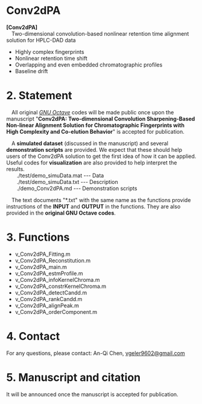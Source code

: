 # Conv2dPA
**[Conv2dPA]**\
&emsp;Two-dimensional convolution-based nonlinear retention time alignment solution for HPLC-DAD data
- Highly complex fingerprints
- Nonlinear retention time shift
- Overlapping and even embedded chromatographic profiles
- Baseline drift

# 2. Statement
&emsp;All original *[GNU Octave](https://octave.org/)* codes will be made public once upon the manuscript "**Conv2dPA: Two-dimensional Convolution Sharpening-Based Non-linear Alignment Solution for Chromatographic Fingerprints with High Complexity and Co-elution Behavior**" is accepted for publication.

&emsp;A **simulated dataset** (discussed in the manuscript) and several **demonstration scripts** are provided. We expect that these should help users of the Conv2dPA solution to get the first idea of how it can be applied. Useful codes for **visualization** are also provided to help interpret the results.\
&emsp;&emsp;./test/demo_simuData.mat --- Data\
&emsp;&emsp;./test/demo_simuData.txt --- Description\
&emsp;&emsp;./demo_Conv2dPA.md --- Demonstration scripts

&emsp;The text documents "*.txt" with the same name as the functions provide instructions of the **INPUT** and **OUTPUT** in the functions. They are also provided in the **original GNU Octave codes**.

# 3. Functions
- v_Conv2dPA_Fitting.m
- v_Conv2dPA_Reconstitution.m
- v_Conv2dPA_main.m
- v_Conv2dPA_estmProfile.m
- v_Conv2dPA_infoKernelChroma.m
- v_Conv2dPA_constrKernelChroma.m
- v_Conv2dPA_detectCandd.m
- v_Conv2dPA_rankCandd.m
- v_Conv2dPA_alignPeak.m
- v_Conv2dPA_orderComponent.m

# 4. Contact
For any questions, please contact: An-Qi Chen, vgeler9602@gmail.com

# 5. Manuscript and citation
It will be announced once the manuscript is accepted for publication.